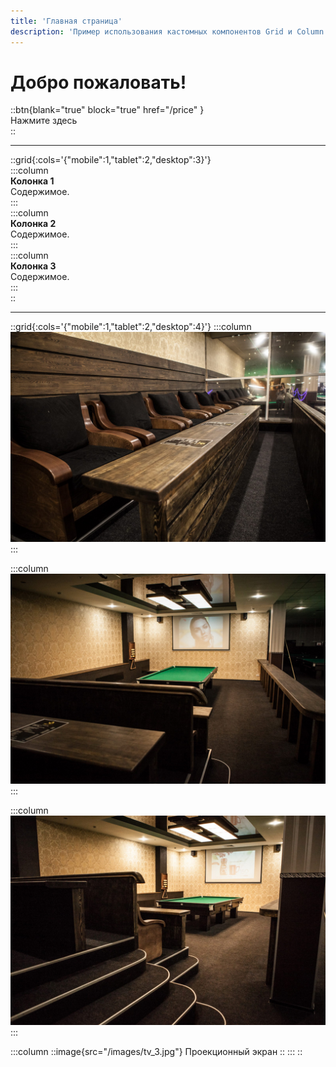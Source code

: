 ```yaml
---
title: 'Главная страница'
description: 'Пример использования кастомных компонентов Grid и Column'
---
```


# Добро пожаловать!

::btn{blank="true" block="true" href="/price" }  
 Нажмите здесь  
::

<hr/>

::grid{:cols='{"mobile":1,"tablet":2,"desktop":3}'}  
 :::column  
 **Колонка 1**  
 Содержимое.  
 :::  
 :::column  
 **Колонка 2**  
 Содержимое.  
 :::  
 :::column  
 **Колонка 3**  
 Содержимое.  
 :::  
::

<hr/>

::grid{:cols='{"mobile":1,"tablet":2,"desktop":4}'}
:::column  
 ![Трибуны](/images/tv_1.jpg)
:::

:::column
![TV-зона](/images/tv_2.jpg)
:::

:::column
![Проекционный экран](/images/tv_3.jpg)
:::

:::column
::image{src="/images/tv_3.jpg"}
Проекционный экран
::
:::
::

